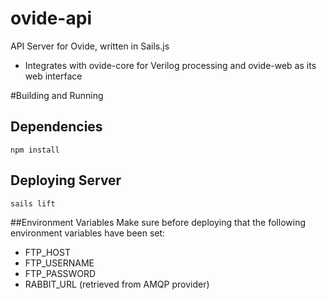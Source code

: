 # ovide-api

API Server for Ovide, written in Sails.js

- Integrates with ovide-core for Verilog processing and ovide-web as its web interface

#Building and Running

## Dependencies
```
npm install
```

## Deploying Server
```
sails lift
```

##Environment Variables
Make sure before deploying that the following environment variables have been set:

- FTP_HOST
- FTP_USERNAME
- FTP_PASSWORD
- RABBIT_URL (retrieved from AMQP provider)


